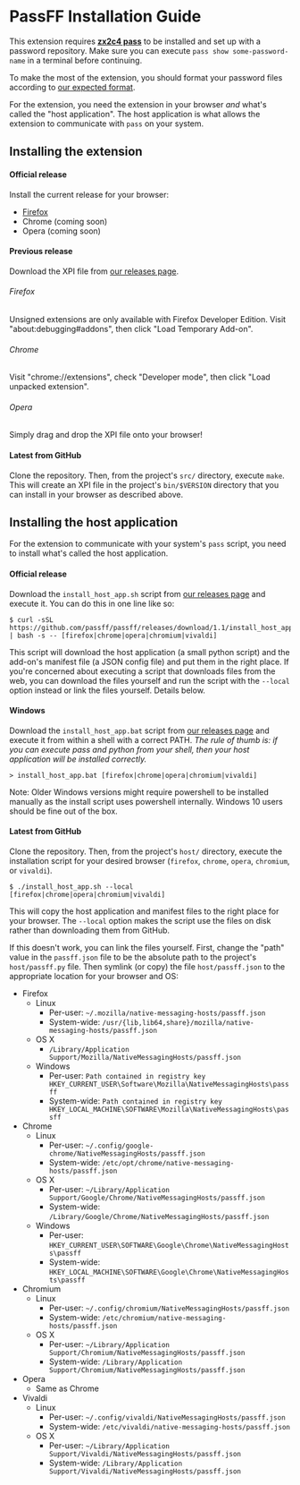 # PassFF Installation Guide

This extension requires **[zx2c4 pass](http://www.zx2c4.com/projects/password-store/)** to be installed and set up with a password repository. Make sure you can execute `pass show some-password-name` in a terminal before continuing.

To make the most of the extension, you should format your password files according to [our expected format](/README.md#password-configuration).

For the extension, you need the extension in your browser *and* what's called the "host application". The host application is what allows the extension to communicate with `pass` on your system.

## Installing the extension

#### Official release
Install the current release for your browser:
- [Firefox](https://addons.mozilla.org/firefox/addon/passff)
- Chrome (coming soon)
- Opera (coming soon)

#### Previous release
Download the XPI file from [our releases page](https://github.com/passff/passff/releases).
###### Firefox
Unsigned extensions are only available with Firefox Developer Edition. Visit "about:debugging#addons", then click "Load Temporary Add-on".
###### Chrome
Visit "chrome://extensions", check "Developer mode", then click "Load unpacked extension".
###### Opera
Simply drag and drop the XPI file onto your browser!

#### Latest from GitHub
Clone the repository. Then, from the project's `src/` directory, execute `make`. This will create an XPI file in the project's `bin/$VERSION` directory that you can install in your browser as described above.

## Installing the host application
For the extension to communicate with your system's `pass` script, you need to install what's called the host application.

#### Official release
Download the `install_host_app.sh` script from [our releases page](https://github.com/passff/passff/releases) and execute it. You can do this in one line like so:

```
$ curl -sSL https://github.com/passff/passff/releases/download/1.1/install_host_app.sh | bash -s -- [firefox|chrome|opera|chromium|vivaldi]
```

This script will download the host application (a small python script) and the add-on's manifest file (a JSON config file) and put them in the right place.
If you're concerned about executing a script that downloads files from the web, you can download the files yourself and run the script with the `--local` option instead or link the files yourself. Details below.

#### Windows
Download the `install_host_app.bat` script from [our releases page](https://github.com/passff/passff/releases) and execute it from within a shell with a correct PATH.
*The rule of thumb is: if you can execute pass and python from your shell, then your host application will be installed correctly.*

```
> install_host_app.bat [firefox|chrome|opera|chromium|vivaldi]
```

Note: Older Windows versions might require powershell to be installed manually as the install script uses powershell internally. Windows 10 users should be fine out of the box.

#### Latest from GitHub
Clone the repository. Then, from the project's `host/` directory, execute the installation script for your desired browser (`firefox`, `chrome`, `opera`, `chromium`, or `vivaldi`).

```
$ ./install_host_app.sh --local [firefox|chrome|opera|chromium|vivaldi]
```

This will copy the host application and manifest files to the right place for your browser. The `--local` option makes the script use the files on disk rather than downloading them from GitHub.

If this doesn't work, you can link the files yourself. First, change the "path" value in the `passff.json` file to be the absolute path to the project's `host/passff.py` file. Then symlink (or copy) the file `host/passff.json` to the appropriate location for your browser and OS:

- Firefox
  - Linux
    - Per-user: `~/.mozilla/native-messaging-hosts/passff.json`
    - System-wide: `/usr/{lib,lib64,share}/mozilla/native-messaging-hosts/passff.json`
  - OS X
    - `/Library/Application Support/Mozilla/NativeMessagingHosts/passff.json`
  - Windows
    - Per-user: `Path contained in registry key HKEY_CURRENT_USER\Software\Mozilla\NativeMessagingHosts\passff`
    - System-wide: `Path contained in registry key HKEY_LOCAL_MACHINE\SOFTWARE\Mozilla\NativeMessagingHosts\passff`
- Chrome
  - Linux
    - Per-user: `~/.config/google-chrome/NativeMessagingHosts/passff.json`
    - System-wide: `/etc/opt/chrome/native-messaging-hosts/passff.json`
  - OS X
    - Per-user: `~/Library/Application Support/Google/Chrome/NativeMessagingHosts/passff.json`
    - System-wide: `/Library/Google/Chrome/NativeMessagingHosts/passff.json`
  - Windows
    - Per-user: `HKEY_CURRENT_USER\SOFTWARE\Google\Chrome\NativeMessagingHosts\passff`
    - System-wide: `HKEY_LOCAL_MACHINE\SOFTWARE\Google\Chrome\NativeMessagingHosts\passff`
- Chromium
  - Linux
    - Per-user: `~/.config/chromium/NativeMessagingHosts/passff.json`
    - System-wide: `/etc/chromium/native-messaging-hosts/passff.json`
  - OS X
    - Per-user: `~/Library/Application Support/Chromium/NativeMessagingHosts/passff.json`
    - System-wide: `/Library/Application Support/Chromium/NativeMessagingHosts/passff.json`
- Opera
  - Same as Chrome
- Vivaldi
  - Linux
    - Per-user: `~/.config/vivaldi/NativeMessagingHosts/passff.json`
    - System-wide: `/etc/vivaldi/native-messaging-hosts/passff.json`
  - OS X
    - Per-user: `~/Library/Application Support/Vivaldi/NativeMessagingHosts/passff.json`
    - System-wide: `/Library/Application Support/Vivaldi/NativeMessagingHosts/passff.json`
